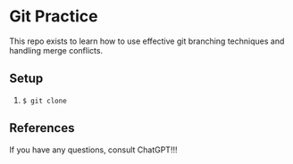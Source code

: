 # Git Practice

This repo exists to learn how to use effective git branching techniques and handling merge conflicts.

## Setup

1. `$ git clone`

## References

If you have any questions, consult ChatGPT!!!
